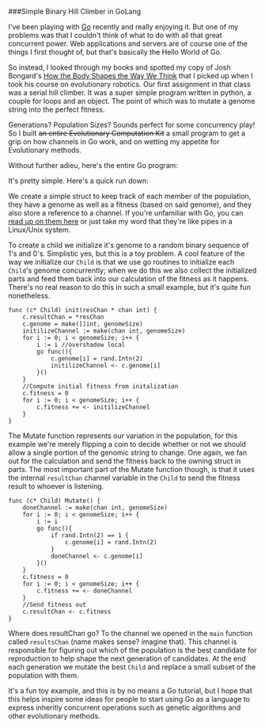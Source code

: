 ###Simple Binary Hill Climber in GoLang

I've been playing with [Go] recently and really enjoying it. But one of my problems
was that I couldn't think of what to do with all that great concurrent power. Web 
applications and servers are of course  one of the things I first thought of, but
that's basically the Hello World of Go. 

So instead, I looked through my books and spotted my copy of Josh Bongard's [How the Body Shapes the Way We Think]
that I picked up when I took his course on evolutionary robotics. Our first assignment
in that class was a serial hill climber. It was a super simple program written in
python, a couple for loops and an object. The point of which was to mutate a genome
string into the perfect fitness. 

Generations? Population Sizes? Sounds perfect for some concurrency play! So I built
<s>an entire Evolutionary Computation Kit</s> a small program to get a grip on how
channels in Go work, and on wetting my appetite for Evolutionary methods. 

Without further adieu, here's the entire Go program:
<script src="https://gist.github.com/EdgeCaseBerg/9c535f1cd71f2c2a8012.js"></script>

It's pretty simple. Here's a quick run down:

We create a simple struct to keep track of each member of the population, they
have a genome as well as a fitness (based on said genome), and they also store a 
reference to a channel. If you're unfamiliar with Go, you can [read up on them
here] or just take my word that they're like pipes in a Linux/Unix system. 

To create a child we initialize it's genome to a random binary sequence of 1's 
and 0's. Simplistic yes, but this is a toy problem. A cool feature of the way we
initialize our `Child` is that we use go routines to initialize each `Child`'s genome
concurrently; when we do this we also collect the initialized parts and feed them
back into our calculation of the fitness as it happens. There's no real reason to
do this in such a small example, but it's quite fun nonetheless.

```
func (c* Child) init(resChan * chan int) {
	c.resultChan = *resChan
	c.genome = make([]int, genomeSize)
	initilizeChannel := make(chan int, genomeSize)
	for i := 0; i < genomeSize; i++ {
		i := i //overshadow local 
		go func(){
			c.genome[i] = rand.Intn(2)
			initilizeChannel <- c.genome[i]
		}()	
	}
	//Compute initial fitness from initalization
	c.fitness = 0
	for i := 0; i < genomeSize; i++ {
		c.fitness += <- initilizeChannel
	}
}
```

The Mutate function represents our variation in the population, for this example
we're merely flipping a coin to decide whether or not we should allow a single
portion of the genomic string to change. One again, we fan out for the calculation
and send the fitness back to the owning struct in parts. The most important part
of the Mutate function though, is that it uses the internal `resultChan` channel
variable in the `Child` to send the fitness result to whoever is listening.

```
func (c* Child) Mutate() {
	doneChannel := make(chan int, genomeSize)
	for i := 0; i < genomeSize; i++ {
		i := i
		go func(){
			if rand.Intn(2) == 1 {
				c.genome[i] = rand.Intn(2)
			}
			doneChannel <- c.genome[i]
		}()
	}
	c.fitness = 0
	for i := 0; i < genomeSize; i++ {
		c.fitness += <- doneChannel
	}
	//Send fitness out
	c.resultChan <- c.fitness
}
```

Where does resultChan go? To the channel we opened in the `main` function called
`resultsChan` (name makes sense? imagine that). This channel is responsible for
figuring out which of the population is the best candidate for reproduction to
help shape the next generation of candidates. At the end each generation we mutate
the best `Child` and replace a small subset of the population with them.

It's a fun toy example, and this is by no means a Go tutorial, but I hope that this
helps inspire some ideas for people to start using Go as a language to express
inheritly concurrent operations such as genetic algorithms and other evolutionary
methods.

[Go]:http://golang.org
[How the Body Shapes the Way We Think]:http://mitpress.mit.edu/books/how-body-shapes-way-we-think
[hill climber]:http://en.wikipedia.org/wiki/Hill_climbing
[read up on them here]:https://gobyexample.com/channels